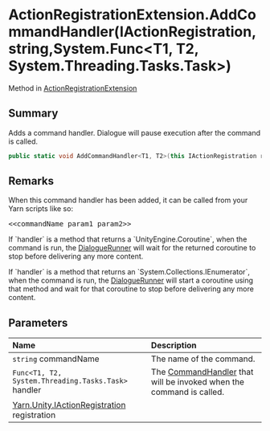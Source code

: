 # ActionRegistrationExtension.AddCommandHandler(IActionRegistration,string,System.Func<T1, T2, System.Threading.Tasks.Task>)

Method in [ActionRegistrationExtension](/docs/api/csharp/yarn.unity.actionregistrationextension.md)

## Summary


Adds a command handler. Dialogue will pause execution after the
command is called.


```csharp
public static void AddCommandHandler<T1, T2>(this IActionRegistration registration, string commandName, System.Func<T1, T2, System.Threading.Tasks.Task> handler);
```

## Remarks

<p>When this command handler has been added, it can be called
from your Yarn scripts like so:</p> <pre lang="yarn">
&lt;&lt;commandName param1 param2&gt;&gt;
</pre> <p>If `handler` is a method that returns a `UnityEngine.Coroutine`, when the command is run, the <a href="yarn.unity.dialoguerunner.md">DialogueRunner</a> will wait for the returned coroutine to stop
before delivering any more content.</p> <p>If `handler` is a method that returns an `System.Collections.IEnumerator`, when the command is run, the <a href="yarn.unity.dialoguerunner.md">DialogueRunner</a> will start a coroutine using that method and
wait for that coroutine to stop before delivering any more content.
</p>

## Parameters

|Name|Description|
|:---|:---|
|`string` commandName|The name of the command.|
|`Func<T1, T2, System.Threading.Tasks.Task>` handler|The  <a href="yarn.commandhandler.md">CommandHandler</a>  that will be invoked when the command is called.|
|[Yarn.Unity.IActionRegistration](/docs/api/csharp/yarn.unity.iactionregistration.md) registration||

